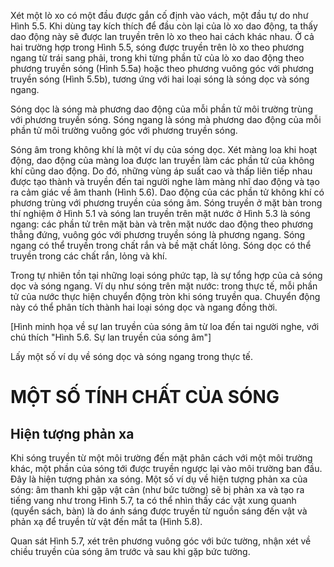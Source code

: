 Xét một lò xo có một đầu được gắn cố định vào vách, một đầu tự do như Hình 5.5. Khi dùng tay kích thích để đầu còn lại của lò xo dao động, ta thấy dao động này sẽ được lan truyền trên lò xo theo hai cách khác nhau. Ở cả hai trường hợp trong Hình 5.5, sóng được truyền trên lò xo theo phương ngang từ trái sang phải, trong khi từng phần tử của lò xo dao động theo phương truyền sóng (Hình 5.5a) hoặc theo phương vuông góc với phương truyền sóng (Hình 5.5b), tương ứng với hai loại sóng là sóng dọc và sóng ngang.

Sóng dọc là sóng mà phương dao động của mỗi phần tử môi trường trùng với phương truyền sóng.
Sóng ngang là sóng mà phương dao động của mỗi phần tử môi trường vuông góc với phương truyền sóng.

Sóng âm trong không khí là một ví dụ của sóng dọc. Xét màng loa khi hoạt động, dao động của màng loa được lan truyền làm các phần tử của không khí cũng dao động. Do đó, những vùng áp suất cao và thấp liên tiếp nhau được tạo thành và truyền đến tai người nghe làm màng nhĩ dao động và tạo ra cảm giác về âm thanh (Hình 5.6). Dao động của các phần tử không khí có phương trùng với phương truyền của sóng âm. Sóng truyền ở mặt bàn trong thí nghiệm ở Hình 5.1 và sóng lan truyền trên mặt nước ở Hình 5.3 là sóng ngang: các phần tử trên mặt bàn và trên mặt nước dao động theo phương thẳng đứng, vuông góc với phương truyền sóng là phương ngang.
Sóng ngang có thể truyền trong chất rắn và bề mặt chất lỏng. Sóng dọc có thể truyền trong các chất rắn, lỏng và khí.

Trong tự nhiên tồn tại những loại sóng phức tạp, là sự tổng hợp của cả sóng dọc và sóng ngang. Ví dụ như sóng trên mặt nước: trong thực tế, mỗi phần tử của nước thực hiện chuyển động tròn khi sóng truyền qua. Chuyển động này có thể phân tích thành hai loại sóng dọc và ngang đồng thời.

[Hình minh họa về sự lan truyền của sóng âm từ loa đến tai người nghe, với chú thích "Hình 5.6. Sự lan truyền của sóng âm"]

Lấy một số ví dụ về sóng dọc và sóng ngang trong thực tế.

# MỘT SỐ TÍNH CHẤT CỦA SÓNG

## Hiện tượng phản xa

Khi sóng truyền từ một môi trường đến mặt phân cách với một môi trường khác, một phần của sóng tới được truyền ngược lại vào môi trường ban đầu. Đây là hiện tượng phản xa sóng.
Một số ví dụ về hiện tượng phản xa của sóng: âm thanh khi gặp vật cản (như bức tường) sẽ bị phản xa và tạo ra tiếng vang như trong Hình 5.7, ta có thể nhìn thấy các vật xung quanh (quyển sách, bàn) là do ánh sáng được truyền từ nguồn sáng đến vật và phản xạ để truyền từ vật đến mắt ta (Hình 5.8).

Quan sát Hình 5.7, xét trên phương vuông góc với bức tường, nhận xét về chiều truyền của sóng âm trước và sau khi gặp bức tường.